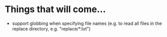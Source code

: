 # Things that will come...

- support globbing when specifying file names (e.g. to read all files in the replace directory, e.g. "replace/*.txt")
